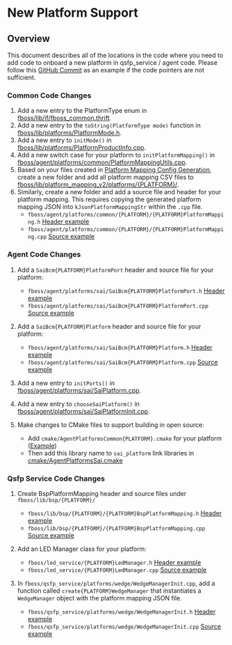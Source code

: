 # New Platform Support

## Overview

This document describes all of the locations in the code where you need to add code to onboard a new platform in qsfp_service / agent code. Please follow this [GitHub Commit](https://github.com/facebook/fboss/commit/00b86dfee299bd164f6380938c501e0ee92482c2) as an example if the code pointers are not sufficient.

### Common Code Changes
1. Add a new entry to the PlatformType enum in [fboss/lib/if/fboss_common.thrift](https://github.com/facebook/fboss/blob/main/fboss/lib/if/fboss_common.thrift).
2. Add a new entry to the `toString(PlatformType mode)` function in [fboss/lib/platforms/PlatformMode.h](https://github.com/facebook/fboss/blob/main/fboss/lib/platforms/PlatformMode.h).
3. Add a new entry to `initMode()` in [fboss/lib/platforms/PlatformProductInfo.cpp](https://github.com/facebook/fboss/blob/main/fboss/lib/platforms/PlatformProductInfo.cpp).
4. Add a new switch case for your platform to `initPlatformMapping()` in [fboss/agent/platforms/common/PlatformMappingUtils.cpp](https://github.com/facebook/fboss/blob/main/fboss/agent/platforms/common/PlatformMappingUtils.cpp#L124).
6. Based on your files created in [Platform Mapping Config Generation](https://facebook.github.io/fboss/docs/developing/platform_mapping/), create a new folder and add all platform mapping CSV files to [fboss/lib/platform_mapping_v2/platforms/{PLATFORM}/](https://github.com/facebook/fboss/tree/main/fboss/lib/platform_mapping_v2/platforms).
7. Similarly, create a new folder and add a source file and header for your platform mapping. This requires copying the generated platform mapping JSON into `kJsonPlatformMappingStr` within the `.cpp` file.
   - `fboss/agent/platforms/common/{PLATFORM}/{PLATFORM}PlatformMapping.h` [Header example](https://github.com/facebook/fboss/blob/main/fboss/agent/platforms/common/montblanc/MontblancPlatformMapping.h)
   - `fboss/agent/platforms/common/{PLATFORM}/{PLATFORM}PlatformMapping.cpp` [Source example](https://github.com/facebook/fboss/blob/main/fboss/agent/platforms/common/montblanc/MontblancPlatformMapping.cpp)

### Agent Code Changes
1. Add a `SaiBcm{PLATFORM}PlatformPort` header and source file for your platform:
   - `fboss/agent/platforms/sai/SaiBcm{PLATFORM}PlatformPort.h` [Header example](https://github.com/facebook/fboss/blob/ad0121584f3dc5f9b3d631c2473d14412599e6c7/fboss/agent/platforms/sai/SaiBcmMontblancPlatformPort.h)
   - `fboss/agent/platforms/sai/SaiBcm{PLATFORM}PlatformPort.cpp` [Source example](https://github.com/facebook/fboss/blob/ad0121584f3dc5f9b3d631c2473d14412599e6c7/fboss/agent/platforms/sai/SaiBcmMontblancPlatformPort.cpp)

2. Add a `SaiBcm{PLATFORM}Platform` header and source file for your platform:
   - `fboss/agent/platforms/sai/SaiBcm{PLATFORM}Platform.h` [Header example](https://github.com/facebook/fboss/blob/ad0121584f3dc5f9b3d631c2473d14412599e6c7/fboss/agent/platforms/sai/SaiBcmMontblancPlatform.h)
   - `fboss/agent/platforms/sai/SaiBcm{PLATFORM}Platform.cpp` [Source example](https://github.com/facebook/fboss/blob/ad0121584f3dc5f9b3d631c2473d14412599e6c7/fboss/agent/platforms/sai/SaiBcmMontblancPlatform.cpp)

3. Add a new entry to `initPorts()` in [fboss/agent/platforms/sai/SaiPlatform.cpp](https://github.com/facebook/fboss/blob/main/fboss/agent/platforms/sai/SaiPlatform.cpp).
4. Add a new entry to `chooseSaiPlatform()` in [fboss/agent/platforms/sai/SaiPlatformInit.cpp](https://github.com/facebook/fboss/blob/main/fboss/agent/platforms/sai/SaiPlatformInit.cpp).
5. Make changes to CMake files to support building in open source:
   - Add `cmake/AgentPlatformsCommon{PLATFORM}.cmake` for your platform ([Example](https://github.com/facebook/fboss/blob/main/cmake/AgentPlatformsCommonMontblanc.cmake))
   - Then add this library name to `sai_platform` link libraries in [cmake/AgentPlatformsSai.cmake](https://github.com/facebook/fboss/blob/main/cmake/AgentPlatformsSai.cmake#L104)

### Qsfp Service Code Changes
1. Create BspPlatformMapping header and source files under
   `fboss/lib/bsp/{PLATFORM}/`
   - `fboss/lib/bsp/{PLATFORM}/{PLATFORM}BspPlatformMapping.h` [Header example](https://github.com/facebook/fboss/blob/main/fboss/lib/bsp/montblanc/MontblancBspPlatformMapping.h)
   - `fboss/lib/bsp/{PLATFORM}/{PLATFORM}BspPlatformMapping.cpp` [Source example](https://github.com/facebook/fboss/blob/main/fboss/lib/bsp/montblanc/MontblancBspPlatformMapping.cpp)

2. Add an LED Manager class for your platform:
   - `fboss/led_service/{PLATFORM}LedManager.h` [Header example](https://github.com/facebook/fboss/blob/main/fboss/led_service/MontblancLedManager.h)
   - `fboss/led_service/{PLATFORM}LedManager.cpp` [Source example](https://github.com/facebook/fboss/blob/main/fboss/led_service/MontblancLedManager.cpp)

3. In `fboss/qsfp_service/platforms/wedge/WedgeManagerInit.cpp`, add a function called `create{PLATFORM}WedgeManager` that instantiates a `WedgeManager` object with the platform mapping JSON file.
   - `fboss/qsfp_service/platforms/wedge/WedgeManagerInit.h` [Header example](https://github.com/facebook/fboss/blob/main/fboss/qsfp_service/platforms/wedge/WedgeManagerInit.h#L59)
   - `fboss/qsfp_service/platforms/wedge/WedgeManagerInit.cpp` [Source example](https://github.com/facebook/fboss/blob/main/fboss/qsfp_service/platforms/wedge/WedgeManagerInit.cpp#L181)
